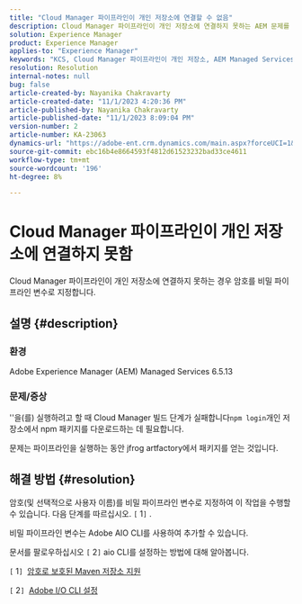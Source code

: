 ```yaml
---
title: "Cloud Manager 파이프라인이 개인 저장소에 연결할 수 없음"
description: Cloud Manager 파이프라인이 개인 저장소에 연결하지 못하는 AEM 문제를 해결하는 방법에 대해 알아봅니다.
solution: Experience Manager
product: Experience Manager
applies-to: "Experience Manager"
keywords: "KCS, Cloud Manager 파이프라인이 개인 저장소, AEM Managed Services 6.5.13, 비밀 파이프라인 변수, Adobe AIO CLI에 연결하지 못함"
resolution: Resolution
internal-notes: null
bug: false
article-created-by: Nayanika Chakravarty
article-created-date: "11/1/2023 4:20:36 PM"
article-published-by: Nayanika Chakravarty
article-published-date: "11/1/2023 8:09:04 PM"
version-number: 2
article-number: KA-23063
dynamics-url: "https://adobe-ent.crm.dynamics.com/main.aspx?forceUCI=1&pagetype=entityrecord&etn=knowledgearticle&id=1771a694-d278-ee11-8179-6045bd0065f9"
source-git-commit: ebc16b4e8664593f4812d61523232bad33ce4611
workflow-type: tm+mt
source-wordcount: '196'
ht-degree: 8%

---
```


# Cloud Manager 파이프라인이 개인 저장소에 연결하지 못함


Cloud Manager 파이프라인이 개인 저장소에 연결하지 못하는 경우 암호를 비밀 파이프라인 변수로 지정합니다.



## 설명 {#description}


### 환경

Adobe Experience Manager (AEM) Managed Services 6.5.13

### 문제/증상

&#39;&#39;을(를) 실행하려고 할 때 Cloud Manager 빌드 단계가 실패합니다`npm login`개인 저장소에서 npm 패키지를 다운로드하는 데 필요합니다.

문제는 파이프라인을 실행하는 동안 jfrog artfactory에서 패키지를 얻는 것입니다.


## 해결 방법 {#resolution}


암호(및 선택적으로 사용자 이름)를 비밀 파이프라인 변수로 지정하여 이 작업을 수행할 수 있습니다. 다음 단계를 따르십시오. `[` 1`]` .

비밀 파이프라인 변수는 Adobe AIO CLI를 사용하여 추가할 수 있습니다.

문서를 팔로우하십시오 `[` 2`]`  aio CLI를 설정하는 방법에 대해 알아봅니다.

`[` 1`]`  [암호로 보호된 Maven 저장소 지원](https://experienceleague.adobe.com/docs/experience-manager-cloud-service/content/implementing/using-cloud-manager/create-application-project/setting-up-project.html?lang=ko-KR#password-protected-maven-repositories)

`[` 2`]`  [Adobe I/O CLI 설정](https://experienceleague.adobe.com/docs/experience-manager-learn/cloud-service/local-development-environment-set-up/development-tools.html?lang=en#aio-cli)
